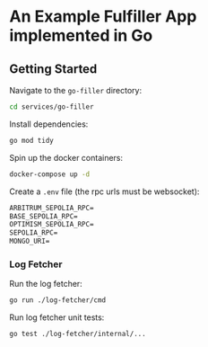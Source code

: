 # An Example Fulfiller App implemented in Go

## Getting Started

Navigate to the `go-filler` directory:

```bash
cd services/go-filler
```

Install dependencies:

```bash
go mod tidy
```

Spin up the docker containers:

```bash
docker-compose up -d
```

Create a `.env` file (the rpc urls must be websocket):

```txt
ARBITRUM_SEPOLIA_RPC=
BASE_SEPOLIA_RPC=
OPTIMISM_SEPOLIA_RPC=
SEPOLIA_RPC=
MONGO_URI=
```

### Log Fetcher

Run the log fetcher:

```bash
go run ./log-fetcher/cmd
```

Run log fetcher unit tests:

```bash
go test ./log-fetcher/internal/...
```
